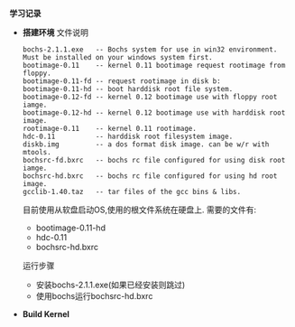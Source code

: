 **学习记录**

- **搭建环境**
  文件说明
    ```
    bochs-2.1.1.exe   -- Bochs system for use in win32 environment. Must be installed on your windows system first.
	bootimage-0.11 	  -- kernel 0.11 bootimage request rootimage from floppy.
	bootimage-0.11-fd -- request rootimage in disk b: 
	bootimage-0.11-hd -- boot harddisk root file system.
	bootimage-0.12-fd -- kernel 0.12 bootimage use with floppy root iamge.
	bootimage-0.12-hd -- kernel 0.12 bootimage use with harddisk root image.
	rootimage-0.11    -- kernel 0.11 rootimage.
	hdc-0.11	      -- harddisk root filesystem image.
	diskb.img	      -- a dos format disk image. can be w/r with mtools.
	bochsrc-fd.bxrc   -- bochs rc file configured for using disk root iamge.
	bochsrc-hd.bxrc   -- bochs rc file configured for using hd root image.
	gcclib-1.40.taz   -- tar files of the gcc bins & libs.
    ```
    目前使用从软盘启动OS,使用的根文件系统在硬盘上. 需要的文件有:
    - bootimage-0.11-hd
    - hdc-0.11
    - bochsrc-hd.bxrc
    
  运行步骤
  - 安装bochs-2.1.1.exe(如果已经安装则跳过)
  - 使用bochs运行bochsrc-hd.bxrc

- **Build Kernel**



